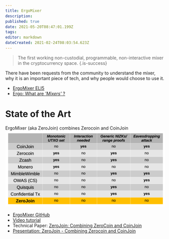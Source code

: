 ```yaml
---
title: ErgoMixer
description: 
published: true
date: 2021-05-20T08:47:01.199Z
tags: 
editor: markdown
dateCreated: 2021-02-24T08:03:54.623Z
---
```


> The first working non-custodial, programmable, non-interactive mixer in the cryptocurrency space. 
{.is-success}


There have been requests from the community to understand the mixer, why it is an important piece of tech, and why people would choose to use it. 

- [ErgoMixer ELI5](https://ergoplatform.org/en/blog/2021-05-12-ergomixer/)
- [Ergo: What are *'Mixers'* ?](https://ergoplatform.org/en/blog/2021-05-19-ergo-what-are-bitcoin-mixers/)

# State of the Art

ErgoMixer (aka ZeroJoin) combines Zerocoin and CoinJoin
![screenshot_2021-05-15_at_22.26.39.png](/screenshot_2021-05-15_at_22.26.39.png)

- [ErgoMixer GitHub](https://github.com/ergoMixer/ergoMixBack)
- [Video tutorial](https://www.youtube.com/watch?v=03_2HH82Plw)
- Technical Paper: [ZeroJoin: Combining ZeroCoin and CoinJoin](https://eprint.iacr.org/2020/560.pdf)
- [Presentation: ZeroJoin - Combining Zerocoin and CoinJoin](https://ergoplatform.org/docs/CBT_2020_ZeroJoin_Combining_Zerocoin_and_CoinJoin_v3.pdf)








